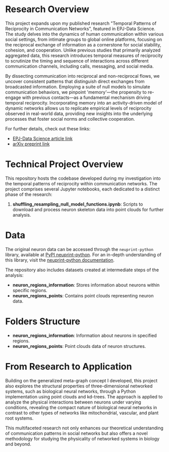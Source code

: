 # Research Overview

This project expands upon my published research "Temporal Patterns of Reciprocity in Communication Networks", featured in EPJ-Data Science. The study delves into the dynamics of human communication within various social settings, from intimate groups to global online platforms, focusing on the reciprocal exchange of information as a cornerstone for social stability, cohesion, and cooperation. Unlike previous studies that primarily analyzed aggregated data, this research introduces temporal measures of reciprocity to scrutinize the timing and sequence of interactions across different communication channels, including calls, messaging, and social media.

By dissecting communication into reciprocal and non-reciprocal flows, we uncover consistent patterns that distinguish direct exchanges from broadcasted information. Employing a suite of null models to simulate communication behaviors, we pinpoint 'memory'—the propensity to re-engage with previous contacts—as a fundamental mechanism driving temporal reciprocity. Incorporating memory into an activity-driven model of dynamic networks allows us to replicate empirical levels of reciprocity observed in real-world data, providing new insights into the underlying processes that foster social norms and collective cooperation.

For further details, check out these links:
- [EPJ-Data Science article link](https://epjds.epj.org/articles/epjdata/abs/2023/01/13688_2023_Article_382/13688_2023_Article_382.html)
- [arXiv preprint link](https://arxiv.org/abs/2207.03910)
# Technical Project Overview

This repository hosts the codebase developed during my investigation into the temporal patterns of reciprocity within communication networks. The project comprises several Jupyter notebooks, each dedicated to a distinct phase of the research:

1. **shuffling_resampling_null_model_functions.ipynb**: Scripts to download and process neuron skeleton data into point clouds for further analysis.

# Data

The original neuron data can be accessed through the `neuprint-python` library, available at [PyPI neuprint-python](https://pypi.org/project/neuprint-python/). For an in-depth understanding of this library, visit the [neuprint-python documentation](https://connectome-neuprint.github.io/neuprint-python/docs/index.html).

The repository also includes datasets created at intermediate steps of the analysis:
- **neuron_regions_information**: Stores information about neurons within specific regions.
- **neuron_regions_points**: Contains point clouds representing neuron data.

# Folders Structure

- **neuron_regions_information**: Information about neurons in specified regions.
- **neuron_regions_points**: Point clouds data of neuron structures.

# From Research to Application

Building on the generalized meta-graph concept I developed, this project also explores the structural properties of three-dimensional networked systems, such as biological neural networks, through a Python implementation using point clouds and kd-trees. The approach is applied to analyze the physical interactions between neurons under varying conditions, revealing the compact nature of biological neural networks in contrast to other types of networks like mitochondrial, vascular, and plant root systems.

This multifaceted research not only enhances our theoretical understanding of communication patterns in social networks but also offers a novel methodology for studying the physicality of networked systems in biology and beyond.
